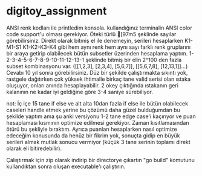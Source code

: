 # digitoy_assignment

ANSI renk kodları ile printledim konsola. kullandığınız terminalin ANSI color code support'u olması gerekiyor.
Öteki türlü [97m5 şeklinde sayılar görebilirsiniz. Direkt olarak bitmiş el ile denemeyin, serileri hesaplarken K1-M1-S1 K1-K2-K3-K4
gibi hem aynı renk hem aynı sayı farklı renk gruplarını bir araya getirip olabilecek bütün subsetler
üzerinden hesaplama yaptım. 1-2-3-4-5-6-7-8-9-10-11-12-13-1 şeklinde bitmiş bir elin 2^100 den fazla subset kombinasyonu var.
([[1,2,3], [2,3,4], [5,6,7]], [[5,6,7,8], [12,13,1]]...) Cevabı 10 yıl sonra görebilirsiniz.
Düz bir şekilde çalıştırmakta sıkıntı yok, rastgele dağıtırken çok yüksek ihtimalle birkaç tane valid serisi olan
ıstaka oluşuyor, onları anında hesaplayabilir. 2 okey çıktığında ıstakanın geri kalanının ne kadar iyi geldiğine göre 3-4 saniye 
sürebiliyor. 

not: İç içe 15 tane if else ve alt alta 10dan fazla if else ile bütün olabilecek caseleri handle etmek yerine bu çözümü daha güzel bulduğumdan
bu şekilde yaptım ama şu anki versiyonu 1-2 tane edge case'i kaçırıyor ve puan hesaplaması kısmının optimize edilmesi gerekiyor. Zaman kısıtlamasından ötürü bu şekliyle bıraktım.
Ayrıca puanları hesaplarken nasıl optimize edeceğim konusunda da henüz bir fikrim yok, sonuçta gidip en büyük serileri almak mutlak sonucu vermiyor (küçük 3 tane serinin toplamı direkt olarak eli bitiredebilir).

Çalıştırmak için 
zip olarak indirip bir directorye çıkartın
"go build" komutunu kullandıktan sonra oluşan executable'ı çalıştırın.

